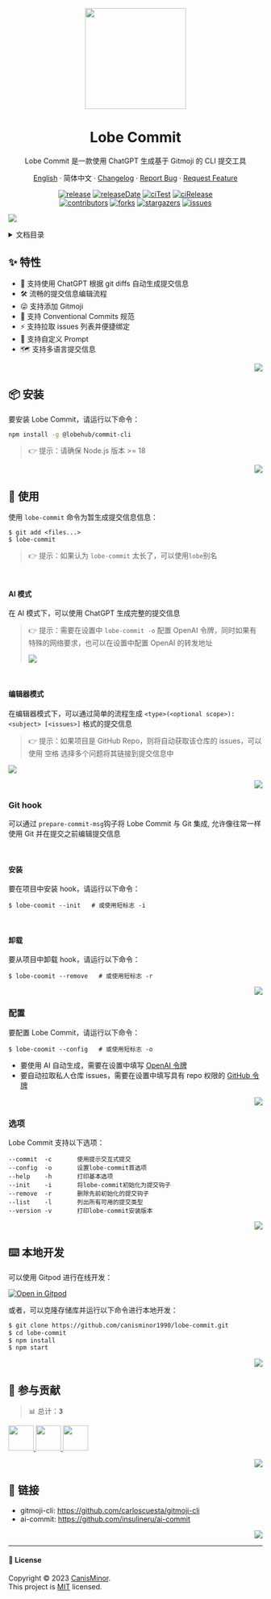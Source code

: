 <a name="readme-top"></a>

<div align="center">

<img width="200" src="https://raw.githubusercontent.com/canisminor1990/lobe-commit/master/docs/logo.webp">

<h1 align="center">Lobe Commit</h1>

Lobe Commit 是一款使用 ChatGPT 生成基于 Gitmoji 的 CLI 提交工具

[English](./README.md) · 简体中文 · [Changelog](./CHANGELOG.md) · [Report Bug][issues-url] · [Request Feature][issues-url]

<!-- SHIELD GROUP -->

[![release][release-shield]][release-url] [![releaseDate][release-date-shield]][release-date-url] [![ciTest][ci-test-shield]][ci-test-url] [![ciRelease][ci-release-shield]][ci-release-url] <br/> [![contributors][contributors-shield]][contributors-url] [![forks][forks-shield]][forks-url] [![stargazers][stargazers-shield]][stargazers-url] [![issues][issues-shield]][issues-url]

</div>

![](https://raw.githubusercontent.com/canisminor1990/lobe-commit/master/docs/preview.webp)

<details>
<summary><kbd>文档目录</kbd></summary>

#### TOC

- [✨ 特性](#-特性)

- [📦 安装](#-安装)

- [🤯 使用](#-使用)

  - [Git hook](#git-hook)
  - [配置](#配置)
  - [选项](#选项)

- [⌨️ 本地开发](#️-本地开发)

- [🤝 参与贡献](#-参与贡献)

- [🔗 链接](#-链接)

####

</details>

## ✨ 特性

- 🤯 支持使用 ChatGPT 根据 git diffs 自动生成提交信息
- 🛠️ 流畅的提交信息编辑流程
- 😜 支持添加 Gitmoji
- 📝 支持 Conventional Commits 规范
- ⚡️ 支持拉取 issues 列表并便捷绑定
- 💄 支持自定义 Prompt
- 🗺️ 支持多语言提交信息

<div align="right">

[![][back-to-top]](#readme-top)

</div>

## 📦 安装

要安装 Lobe Commit，请运行以下命令：

```bash
npm install -g @lobehub/commit-cli
```

> 👉 提示：请确保 Node.js 版本 >= 18

<div align="right">

[![][back-to-top]](#readme-top)

</div>

## 🤯 使用

使用 `lobe-commit` 命令为暂生成提交信息信息：

```shell
$ git add <files...>
$ lobe-commit
```

> 👉 提示：如果认为 `lobe-commit` 太长了，可以使用`lobe`别名

<br/>

#### AI 模式

在 AI 模式下，可以使用 ChatGPT 生成完整的提交信息

> 👉 提示：需要在设置中 `lobe-commit -o` 配置 OpenAI 令牌，同时如果有特殊的网络要求，也可以在设置中配置 OpenAI 的转发地址
>
> ![](https://raw.githubusercontent.com/canisminor1990/lobe-commit/master/docs/preview-ai.webp)

<br/>

#### 编辑器模式

在编辑器模式下，可以通过简单的流程生成 `<type>(<optional scope>): <subject> [<issues>]` 格式的提交信息

> 👉 提示：如果项目是 GitHub Repo，则将自动获取该仓库的 issues，可以使用 <kbd>空格</kbd> 选择多个问题将其链接到提交信息中

![](https://raw.githubusercontent.com/canisminor1990/lobe-commit/master/docs/preview-editor.webp)

<div align="right">

[![][back-to-top]](#readme-top)

</div>

### Git hook

可以通过 `prepare-commit-msg`钩子将 Lobe Commit 与 Git 集成, 允许像往常一样使用 Git 并在提交之前编辑提交信息

<br/>

#### 安装

要在项目中安装 hook，请运行以下命令：

```shell
$ lobe-coomit --init   # 或使用短标志 -i
```

<br/>

#### 卸载

要从项目中卸载 hook，请运行以下命令：

```shell
$ lobe-coomit --remove   # 或使用短标志 -r
```

<div align="right">

[![][back-to-top]](#readme-top)

</div>

### 配置

要配置 Lobe Commit，请运行以下命令：

```shell
$ lobe-coomit --config   # 或使用短标志 -o
```

- 要使用 AI 自动生成，需要在设置中填写 [OpenAI 令牌](https://platform.openai.com/account/api-keys)
- 要自动拉取私人仓库 issues，需要在设置中填写具有 repo 权限的 [GitHub 令牌](https://github.com/settings/tokens)

<div align="right">

[![][back-to-top]](#readme-top)

</div>

### 选项

Lobe Commit 支持以下选项：

```shell
--commit  -c       使用提示交互式提交
--config  -o       设置lobe-commit首选项
--help    -h       打印基本选项
--init    -i       将lobe-commit初始化为提交钩子
--remove  -r       删除先前初始化的提交钩子
--list    -l       列出所有可用的提交类型
--version -v       打印lobe-commit安装版本
```

<div align="right">

[![][back-to-top]](#readme-top)

</div>

## ⌨️ 本地开发

可以使用 Gitpod 进行在线开发：

[![Open in Gitpod](https://gitpod.io/button/open-in-gitpod.svg)][gitpod-url]

或者，可以克隆存储库并运行以下命令进行本地开发：

```bash
$ git clone https://github.com/canisminor1990/lobe-commit.git
$ cd lobe-commit
$ npm install
$ npm start
```

<div align="right">

[![][back-to-top]](#readme-top)

</div>

## 🤝 参与贡献

<!-- CONTRIBUTION GROUP -->

> 📊 总计：<kbd>**3**</kbd>

<a href="https://github.com/canisminor1990" title="canisminor1990">
  <img src="https://avatars.githubusercontent.com/u/17870709?v=4" width="50" />
</a>
<a href="https://github.com/apps/dependabot" title="dependabot[bot]">
  <img src="https://avatars.githubusercontent.com/in/29110?v=4" width="50" />
</a>
<a href="https://github.com/actions-user" title="actions-user">
  <img src="https://avatars.githubusercontent.com/u/65916846?v=4" width="50" />
</a>

<!-- CONTRIBUTION END -->

<div align="right">

[![][back-to-top]](#readme-top)

</div>

## 🔗 链接

- gitmoji-cli: https://github.com/carloscuesta/gitmoji-cli
- ai-commit: https://github.com/insulineru/ai-commit

<div align="right">

[![][back-to-top]](#readme-top)

</div>

---

#### 📝 License

Copyright © 2023 [CanisMinor][profile-url]. <br /> This project is [MIT](./LICENSE) licensed.

<!-- LINK GROUP -->

[profile-url]: https://github.com/canisminor1990
[issues-url]: https://github.com/canisminor1990/lobe-commit/issues/new/choose
[gitpod-url]: https://gitpod.io/#https://github.com/canisminor1990/lobe-commit

<!-- SHIELD LINK GROUP -->

[back-to-top]: https://img.shields.io/badge/-BACK_TO_TOP-151515?style=flat-square

<!-- release -->

[release-shield]: https://img.shields.io/npm/v/@lobehub/commit-cli?label=%F0%9F%A4%AF%20NPM
[release-url]: https://www.npmjs.com/package/@lobehub/commit-cli

<!-- releaseDate -->

[release-date-shield]: https://img.shields.io/github/release-date/canisminor1990/lobe-commit?style=flat
[release-date-url]: https://github.com/canisminor1990/lobe-commit/releases

<!-- ciTest -->

[ci-test-shield]: https://github.com/canisminor1990/lobe-commit/workflows/Test%20CI/badge.svg
[ci-test-url]: https://github.com/canisminor1990/lobe-commit/actions/workflows/test.yml

<!-- ciRelease -->

[ci-release-shield]: https://github.com/canisminor1990/lobe-commit/workflows/Build%20and%20Release/badge.svg
[ci-release-url]: https://github.com/canisminor1990/lobe-commit/actions/workflows/release.yml

<!-- contributors -->

[contributors-shield]: https://img.shields.io/github/contributors/canisminor1990/lobe-commit.svg?style=flat
[contributors-url]: https://github.com/canisminor1990/lobe-commit/graphs/contributors

<!-- forks -->

[forks-shield]: https://img.shields.io/github/forks/canisminor1990/lobe-commit.svg?style=flat
[forks-url]: https://github.com/canisminor1990/lobe-commit/network/members

<!-- stargazers -->

[stargazers-shield]: https://img.shields.io/github/stars/canisminor1990/lobe-commit.svg?style=flat
[stargazers-url]: https://github.com/canisminor1990/lobe-commit/stargazers

<!-- issues -->

[issues-shield]: https://img.shields.io/github/issues/canisminor1990/lobe-commit.svg?style=flat
[issues-url]: https://img.shields.io/github/issues/canisminor1990/lobe-commit.svg?style=flat
